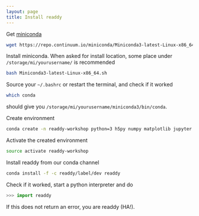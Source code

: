 ```yaml
---
layout: page
title: Install readdy
---
```


Get [miniconda](https://conda.io/docs/install/quick.html)
```bash
wget https://repo.continuum.io/miniconda/Miniconda3-latest-Linux-x86_64.sh
```
Install miniconda. When asked for install location, some place under `/storage/mi/yourusername/` is recommended
```bash
bash Miniconda3-latest-Linux-x86_64.sh
```
Source your `~/.bashrc` or restart the terminal, and check if it worked
```bash
which conda
```
should give you `/storage/mi/yourusername/miniconda3/bin/conda`.

Create environment
```bash
conda create -n readdy-workshop python=3 h5py numpy matplotlib jupyter
```
Activate the created environment
```bash
source activate readdy-workshop
```
Install readdy from our conda channel
```bash
conda install -f -c readdy/label/dev readdy
```
Check if it worked, start a python interpreter and do
```python
>>> import readdy
```
If this does not return an error, you are readdy (HA!).
